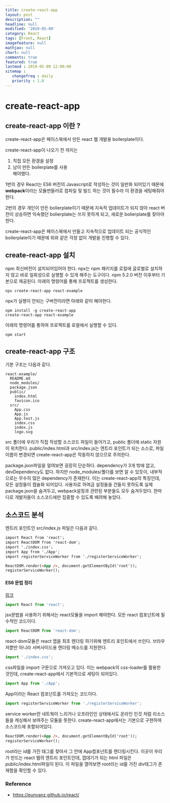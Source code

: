 ```yaml
---
title: create-react-app
layout: post
description: ""
headline: null
modified: '2019-05-09'
category: React
tags: [Front, React]
imagefeature: null
mathjax: null
chart: null
comments: true
featured: true
lastmod : 2019-05-09 12:00:00
sitemap :  
   changefreq : daily
   priority : 1.0
---
```


# create-react-app
  
## create-react-app 이란 ?  
  
create-react-app은 페이스북에서 만든 react 웹 개발용 boilerplate이다. 
  
create-react-app이 나오기 전 까지는  
1. 직접 모든 환경을 설정  
2. 남이 만든 boilerplate를 사용  
해야했다.
  
1번의 경우 React는 ES6 버전의 Javascript로 작성하는 것이 일반화 되어있기 때문에 **webpack**이라는 모듈번들러로 컴파일 및 빌드 하는 것이 필수라 이 환경을 세팅해줘야한다. 
  
2번의 경우 개인이 만든 bolierplate이기 때문에 지속적 업데이트가 되지 않아 react 버전이 상승하면 익숙했던 bolierplate는 쓰지 못하게 되고, 새로운 bolierplate를 찾아야 한다.  
  
create-react-app은 페이스북에서 만들고 지속적으로 업데이트 되는 공식적인 boilerplate이기 때문에 위와 같은 걱정 없이 개발을 진행할 수 있다.  
  
## create-react-app 설치  
  
npm 최신버전이 설치되어있어야 한다. npx는 npm 패키지를 로컬에 글로벌로 설치하지 않고 바로 일회성으로 실행할 수 있게 해주는 도구이다. npm 5.2.0 버전 이후부터 기본으로 제공된다. 아래의 명령어를 통해 프로젝트를 생성한다.
  
```shell
npx create-react-app react-example
```  
npx가 실행이 안되는 구버전이라면 아래와 같이 해야한다.
  
```shell
npm install -g create-react-app
create-react-app react-example
```  
  
아래의 명령어를 통하여 프로젝트를 로컬에서 실행할 수 있다.  
  
```shell    
npm start  
```
  
  
## create-react-app 구조  
  
기본 구조는 다음과 같다.
  
```
react-example/
  README.md
  node_modules/
  package.json
  public/
    index.html
    favicon.ico
  src/
    App.css
    App.js
    App.test.js
    index.css
    index.js
    logo.svg
```
  
src 폴더에 우리가 직접 작성할 소스코드 파일이 들어가고, public 폴더에 static 자원이 위치한다. public/index.html과 src/index.js는 엔트리 포인트가 되는 소스로, 파일이름이 변경되면 create-react-app은 작동하지 않으므로 주의한다.  
  
package.json파일을 얼여보면 굉장히 단순하다. dependency가 3개 밖에 없고, devDependency도 없다. 하지만 node_modules/폴더를 보면 알 수 있듯이, 내부적으로는 무수히 많은 dependency가 존재한다. 이는 create-react-app의 특징인데, 모든 설정들이 캡슐화 되어있다. 사용자로 하여금 설정들을 건들지 못하도록 실제 package.json을 숨겨두고, webpack설정과 관련된 부분들도 모두 숨겨두었다. 한마디로 개발자들이 소스코드에만 집중할 수 있도록 배려해 놓았다.
  
  
## 소스코드 분석
  
엔트리 포인트인 src/index.js 파일은 다음과 같다.
  
```html
import React from 'react';
import ReactDOM from 'react-dom';
import './index.css';
import App from './App';
import registerServiceWorker from './registerServiceWorker';

ReactDOM.render(<App />, document.getElementById('root'));
registerServiceWorker();
```
  
#### ES6 문법 정리
[링크](https://itstory.tk/entry/JavaScript-ES6-%EB%AC%B8%EB%B2%95-%EC%A0%95%EB%A6%AC)
  
```javascript  
import React from 'react';
```  
  
jsx문법을 사용하기 위해서는 react모듈을 import 해야한다. 모든 react 컴포넌트에 필수적인 코드이다.  
  
```javascript
import ReactDOM from 'react-dom';
```  
  
react-dom모듈은 react 앱을 최초 렌더링 하기위해 엔트리 포인트에서 쓰인다. 브라우저뿐만 아니라 서버사이드용 랜더링 메소드를 지원한다.  
  
```javascript
import './index.css';
```  
  
css파일을 import 구문으로 가져오고 있다. 이는 webpack의 css-loader를 활용한 것인데, create-react-app에서 기본적으로 세팅이 되어있다.  
  
```javascript
import App from './App';
```  
  
App이라는 React 컴포넌트를 가져오는 코드이다. 
  
```javascript
import registerServiceWorker from './registerServiceWorker';
```
service worker란 네트웍이 느리거나 오프라인인 상태에서도 온라인 인것 처럼 리소스들을 캐싱해서 보여주는 모듈을 뜻한다. create-react-app에서는 기본으로 구현하여 소스코드에 포함되어있다.  
  
```html
ReactDOM.render(<App />, document.getElementById('root'));
registerServiceWorker();
```  
  
root라는 id를 가진 태그를 찾아서 그 안에 App컴포넌트를 렌더링시킨다. 이곳이 우리가 만드는 react 웹의 엔트리 포인트인데, 껍데기가 되는 html 파일은 public/index.html파일이 된다. 이 파일을 열어보면 root라는 id를 가진 div태그가 존재함을 확인할 수 있다.  
  
  
  
### Reference  
- https://eunvanz.github.io/react/
